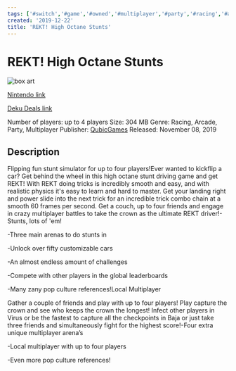```yaml
---
tags: ['#switch','#game','#owned','#multiplayer','#party','#racing','#arcade']
created: '2019-12-22'
title: 'REKT! High Octane Stunts'
---
```

# REKT! High Octane Stunts

![box art](https://assets.nintendo.com/image/upload/c_pad,f_auto,h_613,q_auto,w_1089/ncom/en_US/games/switch/r/rekt-high-octane-stunts-switch/hero?v=2021042918)

[Nintendo link](https://www.nintendo.com/games/detail/rekt-high-octane-stunts-switch/)

[Deku Deals link](https://www.dekudeals.com/items/rekt-high-octane-stunts)

Number of players: up to 4 players
Size: 304 MB
Genre: Racing, Arcade, Party, Multiplayer
Publisher: [QubicGames](https://www.dekudeals.com/games?include[collection]=true&filter[publisher]=QubicGames)
Released: November 08, 2019

## Description

Flipping fun stunt simulator for up to four players!Ever wanted to kickflip a car? Get behind the wheel in this high octane stunt driving game and get REKT! With REKT doing tricks is incredibly smooth and easy, and with realistic physics it's easy to learn and hard to master. Get your landing right and power slide into the next trick for an incredible trick combo chain at a smooth 60 frames per second. Get a couch, up to four friends and engage in crazy multiplayer battles to take the crown as the ultimate REKT driver!-Stunts, lots of 'em!

-Three main arenas to do stunts in

-Unlock over fifty customizable cars

-An almost endless amount of challenges

-Compete with other players in the global leaderboards

-Many zany pop culture references!Local Multiplayer

Gather a couple of friends and play with up to four players! Play capture the crown and see who keeps the crown the longest! Infect other players in Virus or be the fastest to capture all the checkpoints in Baja or just take three friends and simultaneously fight for the highest score!-Four extra unique multiplayer arena’s

-Local multiplayer with up to four players

-Even more pop culture references!
